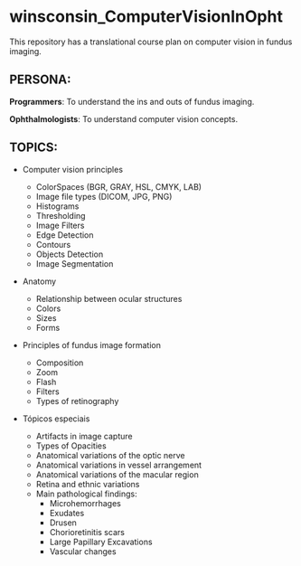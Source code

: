 # winsconsin_ComputerVisionInOpht
This repository has a translational course plan on computer vision in fundus imaging.

## PERSONA:
**Programmers**: To understand the ins and outs of fundus imaging.

**Ophthalmologists**: To understand computer vision concepts.


## TOPICS:
- Computer vision principles
  - ColorSpaces (BGR, GRAY, HSL, CMYK, LAB)
  - Image file types (DICOM, JPG, PNG)
  - Histograms
  - Thresholding
  - Image Filters
  - Edge Detection
  - Contours
  - Objects Detection
  - Image Segmentation

- Anatomy
  - Relationship between ocular structures
  - Colors
  - Sizes
  - Forms

- Principles of fundus image formation
  - Composition
  - Zoom
  - Flash
  - Filters
  - Types of retinography

- Tópicos especiais
  - Artifacts in image capture
  - Types of Opacities
  - Anatomical variations of the optic nerve
  - Anatomical variations in vessel arrangement
  - Anatomical variations of the macular region
  - Retina and ethnic variations
  - Main pathological findings:
    - Microhemorrhages
    - Exudates
    - Drusen
    - Chorioretinitis scars
    - Large Papillary Excavations
    - Vascular changes
